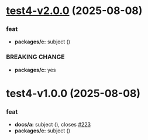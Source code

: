 # [test4-v2.0.0](https://github.com/niyuhang12138/test/compare/test4-v1.0.0...test4-v2.0.0) (2025-08-08)


### feat

* **packages/c:** subject ([](https://github.com/niyuhang12138/test/commit/004b92659de7137bceefdbe58fb1c0e88b7365ea))


### BREAKING CHANGE

* **packages/c:** yes

# test4-v1.0.0 (2025-08-08)


### feat

* **docs/a:** subject ([](https://github.com/niyuhang12138/test/commit/e17d74da8b6c5ada99e9aaca1a6521212fce1d01)), closes [#223](https://github.com/niyuhang12138/test/issues/223)
* **packages/c:** subject ([](https://github.com/niyuhang12138/test/commit/41df603db6ad9bec1cb447f403b61632d1a1a57d))
